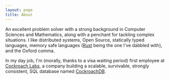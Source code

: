 ```yaml
---
layout: page
title: About
---
```


An excellent problem solver with a strong background in Computer Sciences and Mathematics, along with a penchant for tackling complex situations.
I like distributed systems, Open Source, statically typed languages, memory
safe languages ([Rust](https://rust-lang.org) being the one I've dabbled with), and the Oxford comma.

In my day job, I'm (morally, thanks to a visa waiting period) first employee at [Cockroach Labs](https://cockroachlabs.com), a company building a scalable, survivable, strongly consistent, SQL database named [CockroachDB](https://github.com/cockroachdb/cockroach).
